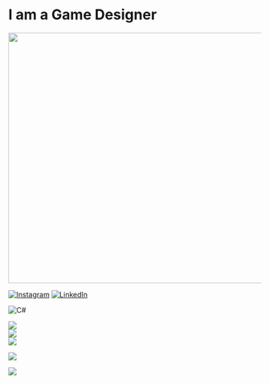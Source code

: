 
# I am a Game Designer

<img src="https://media2.giphy.com/media/v1.Y2lkPTc5MGI3NjExeDFpdGZzc3htaWg4MjU2MThvNjE0dWhzcGs3ODNmbmxldjdvdnI0dyZlcD12MV9pbnRlcm5hbF9naWZfYnlfaWQmY3Q9Zw/Xc3R3j4KFMvH01ZWaJ/giphy.webp" width="800" height="500">

[![Instagram](https://img.shields.io/badge/Instagram-%23E4405F.svg?logo=Instagram&logoColor=white)](https://instagram.com/thecodedrealmm) 
[![LinkedIn](https://img.shields.io/badge/LinkedIn-%230077B5.svg?logo=linkedin&logoColor=white)](https://linkedin.com/in/enes-aydin-business)

![C#](https://img.shields.io/badge/c%23-%23239120.svg?style=for-the-badge&logo=csharp&logoColor=white)

![](https://github-readme-stats.vercel.app/api?username=EnesAydinBusiness&theme=dark&hide_border=false&include_all_commits=false&count_private=false)<br/>
![](https://github-readme-streak-stats.herokuapp.com/?user=EnesAydinBusiness&theme=dark&hide_border=false)<br/>
![](https://github-readme-stats.vercel.app/api/top-langs/?username=EnesAydinBusiness&theme=dark&hide_border=false&include_all_commits=false&count_private=false&layout=compact)

![](https://github-contributor-stats.vercel.app/api?username=EnesAydinBusiness&limit=5&theme=dark&combine_all_yearly_contributions=true)

[![](https://visitcount.itsvg.in/api?id=EnesAydinBusiness&icon=2&color=0)](https://visitcount.itsvg.in)
